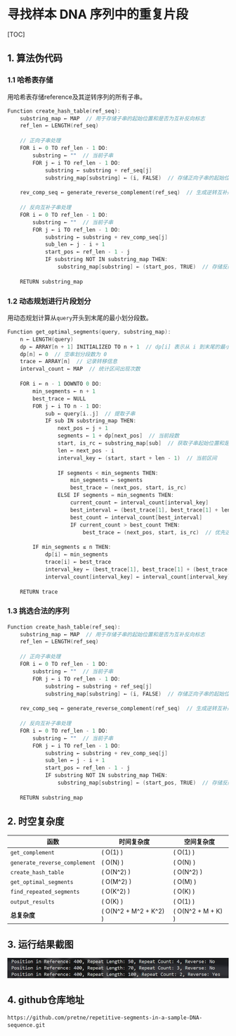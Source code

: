 # 寻找样本 DNA 序列中的重复片段

[TOC]

## 1. 算法伪代码

### 1.1 哈希表存储

用哈希表存储reference及其逆转序列的所有子串。

```c
Function create_hash_table(ref_seq):
    substring_map ← MAP  // 用于存储子串的起始位置和是否为互补反向标志
    ref_len ← LENGTH(ref_seq)

    // 正向子串处理
    FOR i ← 0 TO ref_len - 1 DO:
        substring ← ""  // 当前子串
        FOR j ← i TO ref_len - 1 DO:
            substring ← substring + ref_seq[j]
            substring_map[substring] ← (i, FALSE)  // 存储正向子串的起始位置

    rev_comp_seq ← generate_reverse_complement(ref_seq)  // 生成逆转互补序列

    // 反向互补子串处理
    FOR i ← 0 TO ref_len - 1 DO:
        substring ← ""  // 当前子串
        FOR j ← i TO ref_len - 1 DO:
            substring ← substring + rev_comp_seq[j]
            sub_len ← j - i + 1
            start_pos ← ref_len - 1 - j
            IF substring NOT IN substring_map THEN:
                substring_map[substring] ← (start_pos, TRUE)  // 存储反向互补子串的起始位置

    RETURN substring_map
```

### 1.2 动态规划进行片段划分

用动态规划计算从`query`开头到末尾的最小划分段数。

```c
Function get_optimal_segments(query, substring_map):
    n ← LENGTH(query)
    dp ← ARRAY[n + 1] INITIALIZED TO n + 1  // dp[i] 表示从 i 到末尾的最小段数
    dp[n] ← 0  // 空串划分段数为 0
    trace ← ARRAY[n]  // 记录转移信息
    interval_count ← MAP  // 统计区间出现次数

    FOR i ← n - 1 DOWNTO 0 DO:
        min_segments ← n + 1
        best_trace ← NULL
        FOR j ← i TO n - 1 DO:
            sub ← query[i..j]  // 提取子串
            IF sub IN substring_map THEN:
                next_pos ← j + 1
                segments ← 1 + dp[next_pos]  // 当前段数
                start, is_rc ← substring_map[sub]  // 获取子串起始位置和是否为互补翻转
                len ← next_pos - i
                interval_key ← (start, start + len - 1)  // 当前区间

                IF segments < min_segments THEN:
                    min_segments ← segments
                    best_trace ← (next_pos, start, is_rc)
                ELSE IF segments = min_segments THEN:
                    current_count ← interval_count[interval_key]
                    best_interval ← (best_trace[1], best_trace[1] + len - 1)
                    best_count ← interval_count[best_interval]
                    IF current_count > best_count THEN:
                        best_trace ← (next_pos, start, is_rc)  // 优先选择重复次数多的区间

        IF min_segments ≤ n THEN:
            dp[i] ← min_segments
            trace[i] ← best_trace
            interval_key ← (best_trace[1], best_trace[1] + (best_trace[0] - i) - 1)
            interval_count[interval_key] ← interval_count[interval_key] + 1

    RETURN trace
```

### 1.3 挑选合法的序列

```c
Function create_hash_table(ref_seq):
    substring_map ← MAP  // 用于存储子串的起始位置和是否为互补反向标志
    ref_len ← LENGTH(ref_seq)

    // 正向子串处理
    FOR i ← 0 TO ref_len - 1 DO:
        substring ← ""  // 当前子串
        FOR j ← i TO ref_len - 1 DO:
            substring ← substring + ref_seq[j]
            substring_map[substring] ← (i, FALSE)  // 存储正向子串的起始位置

    rev_comp_seq ← generate_reverse_complement(ref_seq)  // 生成逆转互补序列

    // 反向互补子串处理
    FOR i ← 0 TO ref_len - 1 DO:
        substring ← ""  // 当前子串
        FOR j ← i TO ref_len - 1 DO:
            substring ← substring + rev_comp_seq[j]
            sub_len ← j - i + 1
            start_pos ← ref_len - 1 - j
            IF substring NOT IN substring_map THEN:
                substring_map[substring] ← (start_pos, TRUE)  // 存储反向互补子串的起始位置

    RETURN substring_map
```

## 2. 时空复杂度

| 函数 | 时间复杂度 | 空间复杂度 |
|------|----------|----------|
| `get_complement` | \( O(1) \) | \( O(1) \) |
| `generate_reverse_complement` | \( O(N) \) | \( O(N) \) |
| `create_hash_table` | \( O(N^2) \) | \( O(N^2) \) |
| `get_optimal_segments` | \( O(M^2) \) | \( O(M) \) |
| `find_repeated_segments` | \( O(K^2) \) | \( O(K) \) |
| `output_results` | \( O(K) \) | \( O(1) \) |
| **总复杂度** | \( O(N^2 + M^2 + K^2) \) | \( O(N^2 + M + K) \) |

## 3. 运行结果截图

![alt text](image.png)

## 4. github仓库地址

`https://github.com/pretne/repetitive-segments-in-a-sample-DNA-sequence.git`